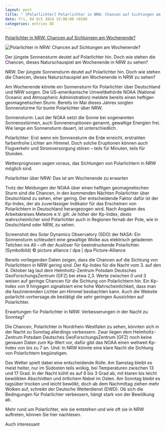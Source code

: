 ```yaml
---
layout: post
title: " [Polarlichter] Polarlichter in NRW: Chancen auf Sichtungen am Wochenende?"
date: Fri, 04 Oct 2024 19:00:00 +0200
categories: entries DE
---
```

[Polarlichter in NRW: Chancen auf Sichtungen am Wochenende?](https://www.waz.de/freizeit/article407395923/polarlichter-in-nrw-chancen-auf-sichtungen-am-wochenende.html)

![Polarlichter in NRW: Chancen auf Sichtungen am Wochenende?](https://img.sparknews.funkemedien.de/405292214/405292214_1728050711_v16_9_1600.jpeg)

Der jüngste Sonnensturm deutet auf Polarlichter hin. Doch wie stehen die Chancen, dieses Naturschauspiel am Wochenende in NRW zu sehen?

NRW. Der jüngste Sonnensturm deutet auf Polarlichter hin. Doch wie stehen die Chancen, dieses Naturschauspiel am Wochenende in NRW zu sehen?

Am Wochenende könnte ein Sonnensturm für Polarlichter über Deutschland und NRW sorgen. Die US-amerikanische Umweltbehörde NOAA (National Oceanic and Atmospheric Administration) meldete bereits einen heftigen geomagnetischen Sturm. Bereits im Mai dieses Jahres sorgten Sonnenstürme für bunte Polarlichter über NRW.

Sonnensturm: Laut der NOAA setzt die Sonne bei sogenannten Sonnensstürmen, auch Sonneneruptionen genannt, gewaltige Energien frei. Wie lange ein Sonnensturm dauert, ist unterschiedlich.

Polarlichter: Erst wenn ein Sonnensturm die Erde erreicht, erstrahlen farbenfrohe Lichter am Himmel. Doch solche Eruptionen können auch Flugverkehr und Stromversorgung stören – teils für Minuten, teils für Stunden.

Wetterprognosen sagen voraus, das Sichtungen von Polarlichtern in NRW möglich sind.

Polarlichter über NRW: Das ist am Wochenende zu erwarten

Trotz der Meldungen der NOAA über einen heftigen geomagnetischen Sturm sind die Chancen, in den kommenden Nächten Polarlichter über Deutschland zu sehen, eher gering. Der entscheidende Faktor dafür ist der Kp-Index, der als zuverlässiger Indikator für das Erscheinen von Polarlichtern in Deutschland herangezogen wird. Nach Angaben des Arbeitskreises Meteore e.V. gilt: Je höher der Kp-Index, desto wahrscheinlicher sind Polarlichter auch in Regionen fernab der Pole, wie in Deutschland oder NRW, zu sehen.

Screenshot des Solar Dynamics Observatory (SDO) der NASA: Ein Sonnensturm schleudert eine gewaltige Wolke aus elektrisch geladenen Teilchen ins All – oft der Auslöser für beeindruckende Polarlichter. (Symbolbild) © picture alliance / dpa | dpa Picture-Alliance

Bereits vorliegenden Daten zeigen, dass die Chancen auf die Sichtung von Polarlichtern in NRW gering sind. Der Kp-Index für die Nacht vom 3. auf den 4. Oktober lag laut dem Helmholtz-Zentrum Potsdam Deutsches GeoForschungsZentrum (GFZ) bei etwa 2,3. Werte zwischen 0 und 3 weisen auf geringe Chancen für die Sichtung von Polarlichtern hin. Ein Kp-Index von 9 hingegen signalisiert eine hohe Wahrscheinlichkeit, dass man die faszinierenden Lichter am Himmel beobachten kann. Auch die Website polarlicht-vorhersage.de bestätigt die sehr geringen Aussichten auf Polarlichter.

Erwartungen für Polarlichter in NRW: Verbesserungen in der Nacht zu Sonntag?

Die Chancen, Polarlichter in Nordrhein-Westfalen zu sehen, könnten sich in der Nacht zu Sonntag allerdings verbessern. Zwar liegen dem Helmholtz-Zentrum Potsdam Deutsches GeoForschungsZentrum (GFZ) noch keine genauen Daten zum Kp-Wert vor, dafür gibt das NOAA einen weltweit Kp-Index von bis zu 7 an. Und: In NRW könnte eine klare Nacht die Sichtung von Polarlichtern begünstigen.

Das Wetter spielt dabei eine entscheidende Rolle: Am Samstag bleibt es meist heiter, nur im Südosten teils wolkig, bei Temperaturen zwischen 13 und 17 Grad. In der Nacht kühlt es auf 6 bis 3 Grad ab, mit klaren bis leicht bewölkten Abschnitten und örtlichem Nebel im Osten. Am Sonntag bleibt es tagsüber trocken und leicht bewölkt, doch ab dem Nachmittag ziehen mehr Wolken auf, schreibt der Deutsche Wetterdienst (DWD). Ob sich die Bedingungen für Polarlichter verbessern, hängt stark von der Bewölkung ab.

Mehr rund um Polarlichter, wie sie entstehen und wie oft sie in NRW auftreten, können Sie hier nachlesen.

Auch interessant

